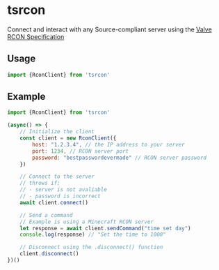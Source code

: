 # tsrcon
Connect and interact with any Source-compliant server using the [Valve RCON Specification](https://developer.valvesoftware.com/wiki/Source_RCON_Protocol)

## Usage
```javascript
import {RconClient} from 'tsrcon'
```

## Example
```javascript
import {RconClient} from 'tsrcon'

(async() => {
    // Initialize the client
    const client = new RconClient({
        host: "1.2.3.4", // the IP address to your server
        port: 1234, // RCON server port
        password: "bestpasswordevermade" // RCON server password
    })

    // Connect to the server
    // throws if;
    // - server is not avaliable
    // - password is incorrect
    await client.connect()

    // Send a command
    // Example is using a Minecraft RCON server
    let response = await client.sendCommand("time set day")
    console.log(response) // "Set the time to 1000"

    // Disconnect using the .disconnect() function
    client.disconnect()
})()
```